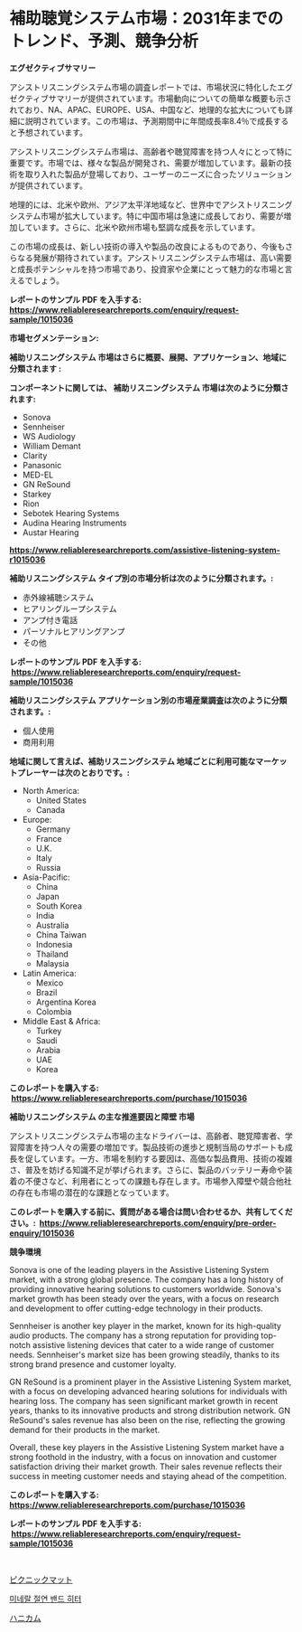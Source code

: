 <p><h1>補助聴覚システム市場：2031年までのトレンド、予測、競争分析</h1></p><p><strong>エグゼクティブサマリー</strong></p>
<p><p>アシストリスニングシステム市場の調査レポートでは、市場状況に特化したエグゼクティブサマリーが提供されています。市場動向についての簡単な概要も示されており、NA、APAC、EUROPE、USA、中国など、地理的な拡大についても詳細に説明されています。この市場は、予測期間中に年間成長率8.4％で成長すると予想されています。</p><p>アシストリスニングシステム市場は、高齢者や聴覚障害を持つ人々にとって特に重要です。市場では、様々な製品が開発され、需要が増加しています。最新の技術を取り入れた製品が登場しており、ユーザーのニーズに合ったソリューションが提供されています。</p><p>地理的には、北米や欧州、アジア太平洋地域など、世界中でアシストリスニングシステム市場が拡大しています。特に中国市場は急速に成長しており、需要が増加しています。さらに、北米や欧州市場も堅調な成長を示しています。</p><p>この市場の成長は、新しい技術の導入や製品の改良によるものであり、今後もさらなる発展が期待されています。アシストリスニングシステム市場は、高い需要と成長ポテンシャルを持つ市場であり、投資家や企業にとって魅力的な市場と言えるでしょう。</p></p>
<p><strong>レポートのサンプル PDF を入手する: <a href="https://www.reliableresearchreports.com/enquiry/request-sample/1015036">https://www.reliableresearchreports.com/enquiry/request-sample/1015036</a></strong></p>
<p><strong>市場セグメンテーション:</strong></p>
<p><strong> 補助リスニングシステム 市場はさらに概要、展開、アプリケーション、地域に分類されます :</strong></p>
<p><strong>コンポーネントに関しては、 補助リスニングシステム 市場は次のように分類されます: &nbsp;</strong></p>
<p><ul><li>Sonova</li><li>Sennheiser</li><li>WS Audiology</li><li>William Demant</li><li>Clarity</li><li>Panasonic</li><li>MED-EL</li><li>GN ReSound</li><li>Starkey</li><li>Rion</li><li>Sebotek Hearing Systems</li><li>Audina Hearing Instruments</li><li>Austar Hearing</li></ul></p>
<p><strong><a href="https://www.reliableresearchreports.com/assistive-listening-system-r1015036">https://www.reliableresearchreports.com/assistive-listening-system-r1015036</a></strong></p>
<p><strong> 補助リスニングシステム タイプ別の市場分析は次のように分類されます。:</strong></p>
<p><ul><li>赤外線補聴システム</li><li>ヒアリングループシステム</li><li>アンプ付き電話</li><li>パーソナルヒアリングアンプ</li><li>その他</li></ul></p>
<p><strong>レポートのサンプル PDF を入手する: &nbsp;<a href="https://www.reliableresearchreports.com/enquiry/request-sample/1015036">https://www.reliableresearchreports.com/enquiry/request-sample/1015036</a></strong></p>
<p><strong> 補助リスニングシステム アプリケーション別の市場産業調査は次のように分類されます。:</strong></p>
<p><ul><li>個人使用</li><li>商用利用</li></ul></p>
<p><strong>地域に関して言えば、補助リスニングシステム 地域ごとに利用可能なマーケットプレーヤーは次のとおりです。:</strong></p>
<p><ul>
    <li>
        North America:
        <ul>
            <li>United States</li>
            <li>Canada</li>
        </ul>
    </li>
    <li>
        Europe:
        <ul>
            <li>Germany</li>
            <li>France</li>
            <li>U.K.</li>
            <li>Italy</li>
            <li>Russia</li>
        </ul>
    </li>
    <li>
        Asia-Pacific:
        <ul>
            <li>China</li>
            <li>Japan</li>
            <li>South Korea</li>
            <li>India</li>
            <li>Australia</li>
            <li>China Taiwan</li>
            <li>Indonesia</li>
            <li>Thailand</li>
            <li>Malaysia</li>
        </ul>
    </li>
    <li>
        Latin America:
        <ul>
            <li>Mexico</li>
            <li>Brazil</li>
            <li>Argentina Korea</li>
            <li>Colombia</li>
        </ul>
    </li>
    <li>
        Middle East & Africa:
        <ul>
            <li>Turkey</li>
            <li>Saudi</li>
            <li>Arabia</li>
            <li>UAE</li>
            <li>Korea</li>
        </ul>
    </li>
    </ul></p>
<p><strong>このレポートを購入する: &nbsp;<a href="https://www.reliableresearchreports.com/purchase/1015036">https://www.reliableresearchreports.com/purchase/1015036</a></strong></p>
<p><strong>補助リスニングシステム の主な推進要因と障壁 市場</strong></p>
<p><p>アシストリスニングシステム市場の主なドライバーは、高齢者、聴覚障害者、学習障害を持つ人々の需要の増加です。製品技術の進歩と規制当局のサポートも成長を促しています。一方、市場を制約する要因は、高価な製品費用、技術の複雑さ、普及を妨げる知識不足が挙げられます。さらに、製品のバッテリー寿命や装着の不便さなど、利用者にとっての課題も存在します。市場参入障壁や競合他社の存在も市場の潜在的な課題となっています。</p></p>
<p><strong>このレポートを購入する前に、質問がある場合は問い合わせるか、共有してください。:&nbsp; <a href="https://www.reliableresearchreports.com/enquiry/pre-order-enquiry/1015036">https://www.reliableresearchreports.com/enquiry/pre-order-enquiry/1015036</a></strong></p>
<p><strong>競争環境</strong></p>
<p><p>Sonova is one of the leading players in the Assistive Listening System market, with a strong global presence. The company has a long history of providing innovative hearing solutions to customers worldwide. Sonova's market growth has been steady over the years, with a focus on research and development to offer cutting-edge technology in their products.</p><p>Sennheiser is another key player in the market, known for its high-quality audio products. The company has a strong reputation for providing top-notch assistive listening devices that cater to a wide range of customer needs. Sennheiser's market size has been growing steadily, thanks to its strong brand presence and customer loyalty.</p><p>GN ReSound is a prominent player in the Assistive Listening System market, with a focus on developing advanced hearing solutions for individuals with hearing loss. The company has seen significant market growth in recent years, thanks to its innovative products and strong distribution network. GN ReSound's sales revenue has also been on the rise, reflecting the growing demand for their products in the market.</p><p>Overall, these key players in the Assistive Listening System market have a strong foothold in the industry, with a focus on innovation and customer satisfaction driving their market growth. Their sales revenue reflects their success in meeting customer needs and staying ahead of the competition.</p></p>
<p><strong>このレポートを購入する: &nbsp; <a href="https://www.reliableresearchreports.com/purchase/1015036">https://www.reliableresearchreports.com/purchase/1015036</a></strong></p>
<p><strong>レポートのサンプル PDF を入手する: &nbsp;<a href="https://www.reliableresearchreports.com/enquiry/request-sample/1015036">https://www.reliableresearchreports.com/enquiry/request-sample/1015036</a></strong><strong></strong></p>
<p>&nbsp;</p>
<p><p><a href="https://medium.com/@samirmayert28/%E3%83%94%E3%82%AF%E3%83%8B%E3%83%83%E3%82%AF%E3%83%9E%E3%83%83%E3%83%88%E5%B8%82%E5%A0%B4%E3%81%AE%E8%A6%8F%E6%A8%A1-cagr-%E3%83%88%E3%83%AC%E3%83%B3%E3%83%89-2024%E5%B9%B4%E3%81%8B%E3%82%892030%E5%B9%B4%E3%81%BE%E3%81%A7-9be44e206584">ピクニックマット</a></p><p><a href="https://medium.com/@bud567768/%EB%AF%B8%EB%84%A4%EB%9E%84-%EB%8B%88%ED%81%AC%EC%BC%80%EC%9D%B4%EB%B8%94-%EB%B0%B4%EB%93%9C-%ED%9E%88%ED%84%B0-%EC%8B%9C%EC%9E%A5-%EA%B7%9C%EB%AA%A8-cagr-%ED%8A%B8%EB%A0%8C%EB%93%9C-2024-2030-ee73d7b5383e">미네랄 절연 밴드 히터</a></p><p><a href="https://medium.com/@lawrencewatkins654/%E3%83%8F%E3%83%8B%E3%83%BC%E3%82%B3%E3%83%A0%E3%83%9E%E3%83%BC%E3%82%B1%E3%83%83%E3%83%88%E3%81%AF-%E5%B8%82%E5%A0%B4%E3%82%B7%E3%82%A7%E3%82%A2-%E5%B8%82%E5%A0%B4%E3%83%88%E3%83%AC%E3%83%B3%E3%83%89-%E5%B8%82%E5%A0%B4%E6%88%90%E9%95%B7%E3%81%AB%E9%96%A2%E3%81%99%E3%82%8B%E6%83%85%E5%A0%B1%E3%82%92%E6%8F%90%E4%BE%9B%E3%81%97%E3%81%BE%E3%81%99-841466233a0a">ハニカム</a></p></p>